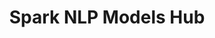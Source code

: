 ---
layout: landing
title: 'Spark NLP Models Hub <br />'
excerpt: >
   <br> A place for sharing and discovery of both community and premium Spark NLP models.
permalink: /
header: true
article_header:
  actions:
    - text: Explore Models
      type: outline-theme-dark
      url: /latest.html
    - text: Models in Action
      type: outline-theme-dark
      url: https://demo.johnsnowlabs.com
    - text: '<i class="fab fa-github"></i> GitHub'
      type: outline-theme-dark
      url: https://github.com/johnsnowlabs/spark-nlp-models  
    # - text: '<i class="fab fa-slack-hash"></i> Slack' 
    #   type: outline-theme-dark
    #   url: https://join.slack.com/t/spark-nlp/shared_invite/enQtNjA4MTE2MDI1MDkxLWVjNWUzOGNlODg1Y2FkNGEzNDQ1NDJjMjc3Y2FkOGFmN2Q3ODIyZGVhMzU0NGM3NzRjNDkyZjZlZTQ0YzY1N2I    
  height: 50vh
  theme: dark
  background_color: "#0296D8"
  # background_image:
    # gradient: "linear-gradient(rgba(0, 0, 0, .2), rgba(0, 0, 0, .6))"
data:
  sections:
  
    - title: '<h2> Quick and Easy </h2>'
      install: yes
      excerpt: Upload your model and share it with the community.
      background_color: "#ecf0f1"
      actions:
        - text: Upload Spark NLP Model
          url: /docs/en/install
            # theme: dark
      # background_color: "#123"
    
    
    
---